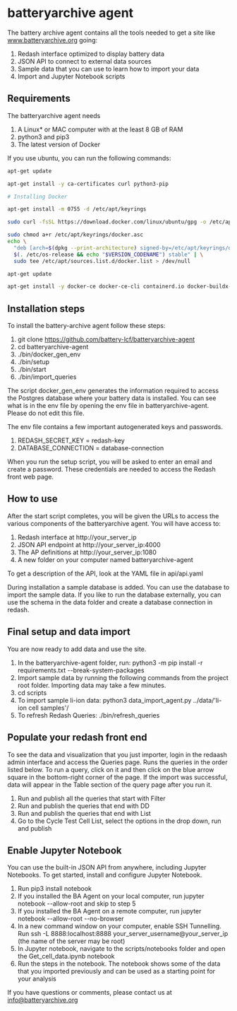 # batteryarchive agent

The battery archive agent contains all the tools needed to get a site like www.batteryarchive.org going:

1. Redash interface optimized to display battery data
2. JSON API to connect to external data sources
3. Sample data that you can use to learn how to import your data
4. Import and Jupyter Notebook scripts

## Requirements 

The batteryarchive agent needs 

1. A Linux* or MAC computer with at the least 8 GB of RAM 
2. python3 and pip3 
3. The latest version of Docker

If you use ubuntu, you can run the following commands:
``` bash
apt-get update

apt-get install -y ca-certificates curl python3-pip

# Installing Docker

apt-get install -m 0755 -d /etc/apt/keyrings

sudo curl -fsSL https://download.docker.com/linux/ubuntu/gpg -o /etc/apt/keyrings/docker.asc

sudo chmod a+r /etc/apt/keyrings/docker.asc
echo \
  "deb [arch=$(dpkg --print-architecture) signed-by=/etc/apt/keyrings/docker.asc] https://download.docker.com/linux/ubuntu \
  $(. /etc/os-release && echo "$VERSION_CODENAME") stable" | \
  sudo tee /etc/apt/sources.list.d/docker.list > /dev/null

apt-get update

apt-get install -y docker-ce docker-ce-cli containerd.io docker-buildx-plugin docker-compose-plugin
```
## Installation steps

To install the battery-archive agent follow these steps:

1. git clone https://github.com/battery-lcf/batteryarchive-agent
2. cd batteryarchive-agent
3. ./bin/docker_gen_env
4. ./bin/setup
5. ./bin/start
6. ./bin/import_queries

The script docker_gen_env generates the information required to access the Postgres database where your battery data is installed. You can see what is in the env file by opening the env file in batteryarchive-agent. Please do not edit this file. 

The env file contains a few important autogenerated keys and passwords. 

1. REDASH_SECRET_KEY = redash-key
2. DATABASE_CONNECTION = database-connection

When you run the setup script, you will be asked to enter an email and create a password. These credentials are needed to access the Redash front web page.

## How to use

After the start script completes, you will be given the URLs to access the various components of the batteryarchive agent. You will have access to:

1. Redash interface at http://your_server_ip
2. JSON API endpoint at http://your_server_ip:4000
3. The AP definitions at http://your_server_ip:1080
4. A new folder on your computer named batteryarchive-agent

To get a description of the API, look at the YAML file in api/api.yaml

During installation a sample database is added. You can use the database to import the sample data. If you like to run the database externally, you can use the schema in the data folder and create a database connection in redash. 

## Final setup and data import

You are now ready to add data and use the site.

1. In the batteryarchive-agent folder, run: python3 -m pip install -r requirements.txt --break-system-packages
2. Import sample data by running the following commands from the project root folder. Importing data may take a few minutes.
3. cd scripts 
4. To import sample li-ion data: python3 data_import_agent.py ../data/'li-ion cell samples'/
5. To refresh Redash Queries: ./bin/refresh_queries

## Populate your redash front end

To see the data and visualization that you just importer, login in the redaash admin interface and access the Queries page. Runs the queries in the order listed below. To run a query, click on it and then click on the blue arrow square in the bottom-right corner of the page. If the import was successful, data will appear in the Table section of the query page after you run it. 

1. Run and publish all the queries that start with Filter
2. Run and publish the queries that end with DD 
3. Run and publish the queries that end with List
4. Go to the Cycle Test Cell List, select the options in the drop down, run and publish


## Enable Jupyter Notebook

You can use the built-in JSON API from anywhere, including Jupyter Notebooks. To get started, install and configure Jupyter Notebook.

1. Run pip3 install notebook
2. If you installed the BA Agent on your local computer, run jupyter notebook --allow-root and skip to step 5
3. If you installed the BA Agent on a remote computer, run  jupyter notebook --allow-root --no-browser 
4. In a new command window on your computer, enable SSH Tunnelling. Run ssh -L 8888:localhost:8888 your_server_username@your_server_ip (the name of the server may be root)
5. In Jupyter notebook, navigate to the scripts/notebooks folder and open the Get_cell_data.ipynb notebook
6. Run the steps in the notebook. The notebook shows some of the data that you imported previously and can be used as a starting point for your analysis

If you have questions or comments, please contact us at info@batteryarchive.org
